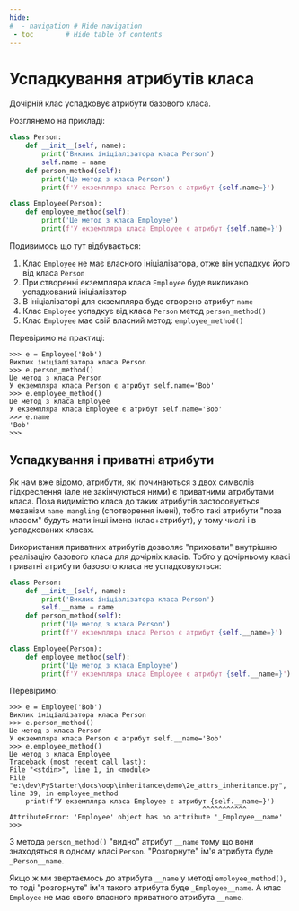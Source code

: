 ```yaml
---
hide:
#  - navigation # Hide navigation
 - toc        # Hide table of contents
---
```


# Успадкування атрибутів класа

Дочірній клас успадковує атрибути базового класа. 

Розглянемо на прикладі: 

```python
class Person:
    def __init__(self, name):
        print('Виклик ініціалізатора класа Person')
        self.name = name
    def person_method(self):
        print('Це метод з класа Person')
        print(f'У екземпляра класа Person є атрибут {self.name=}')

class Employee(Person):
	def employee_method(self):
		print('Це метод з класа Employee')
		print(f'У екземпляра класа Employee є атрибут {self.name=}')
```

Подивимось що тут відбувається: 

1. Клас `Employee` не має власного ініціалізатора, отже він успадкує його від класа `Person`
1. При створенні екземпляра класа `Employee` буде викликано успадкований ініціалізатор
1. В ініціалізаторі для екземпляра буде створено атрибут `name`
1. Клас `Employee` успадкує від класа `Person` метод `person_method()`
1. Клас `Employee` має свій власний метод: `employee_method()`

Перевіримо на практиці: 

	>>> e = Employee('Bob')
	Виклик ініціалізатора класа Person
	>>> e.person_method()
	Це метод з класа Person
	У екземпляра класа Person є атрибут self.name='Bob'
	>>> e.employee_method()
	Це метод з класа Employee
	У екземпляра класа Employee є атрибут self.name='Bob'
	>>> e.name
	'Bob'
	>>>

## Успадкування і приватні атрибути

Як нам вже відомо, 
атрибути, які починаються з двох символів підкреслення (але не закінчуються ними) 
є приватними атрибутами класа. 
Поза видимістю класа до таких атрибутів застосовується механізм `name mangling` (спотворення імені), 
тобто такі атрибути "поза класом" будуть мати інші імена (клас+атрибут), 
у тому числі і в успадкованих класах. 

Використання приватних атрибутів дозволяє "приховати" внутрішню реалізацію базового класа 
для дочірніх класів. 
Тобто у дочірньому класі приватні атрибути базового класа не успадковуються: 

```python
class Person:
    def __init__(self, name):
        print('Виклик ініціалізатора класа Person')
        self.__name = name
    def person_method(self):
        print('Це метод з класа Person')
        print(f'У екземпляра класа Person є атрибут {self.__name=}')

class Employee(Person):
    def employee_method(self):
        print('Це метод з класа Employee')
        print(f'У екземпляра класа Employee є атрибут {self.__name=}')
```

Перевіримо:

	>>> e = Employee('Bob')
	Виклик ініціалізатора класа Person
	>>> e.person_method()
	Це метод з класа Person
	У екземпляра класа Person є атрибут self.__name='Bob'
	>>> e.employee_method()
	Це метод з класа Employee
	Traceback (most recent call last):
	File "<stdin>", line 1, in <module>
	File "e:\dev\PyStarter\docs\oop\inheritance\demo\2e_attrs_inheritance.py", line 39, in employee_method
		print(f'У екземпляра класа Employee є атрибут {self.__name=}')
													^^^^^^^^^^^
	AttributeError: 'Employee' object has no attribute '_Employee__name'
	>>>

З метода `person_method()` "видно" атрибут `__name` тому що вони знаходяться в одному класі `Person`. 
"Розгорнуте" ім'я атрибута буде `_Person__name`. 

Якщо ж ми звертаємось до атрибута `__name` у методі `employee_method()`, 
то тоді "розгорнуте" ім'я такого атрибута буде `_Employee__name`. 
А клас `Employee` не має свого власного приватного атрибута `__name`. 
